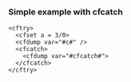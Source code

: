 ### Simple example with cfcatch

```lucee+trycf
<cftry>
  <cfset a = 3/0>
  <cfdump var="#c#" />
  <cfcatch>
    <cfdump var="#cfcatch#">
  </cfcatch>
</cftry>
```